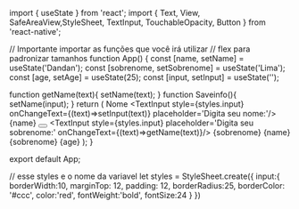 import { useState } from 'react';
import { Text, View, SafeAreaView,StyleSheet, TextInput, TouchableOpacity, Button } from 'react-native';


// Importante importar as funções que você irá utilizar
// flex para padronizar tamanhos
function App() {
  const [name, setName] = useState('Dandan');
  const [sobrenome, setSobrenome] = useState('Lima');
  const [age, setAge] = useState(25);
  const [input, setInput] = useState('');

  function getName(text){
    setName(text);
  }
  function Saveinfo(){
    setName(input);
  }
  return (
    <View>
      <Text style={{fontSize:40,marginTop:20}}>Nome</Text>
      <TextInput style={styles.input} onChangeText={(text)=>setInput(text)} placeholder='Digita seu nome:'/>
      <Text style={{fontSize:40}}>{name}</Text>
      <Button title='Salvar' onPress={setInput}></Button>
      <TextInput style={styles.input} placeholder='Digita seu sobrenome:' onChangeText={(text)=>getName(text)}/>
      <Text style={{fontSize:40}}>{sobrenome}</Text>
      <TextInput style={styles.input} onChangeText={setAge} placeholder='Digita sua idade:'/>
      <Text style={{fontSize:40}}>{name} {sobrenome} {age}</Text>
    </View>
  );
}

export default App;


// esse styles e o nome da variavel
let styles = StyleSheet.create({
  input:{
    borderWidth:10,
    marginTop: 12,
    padding: 12,
    borderRadius:25,
    borderColor: '#ccc',
    color:'red',
    fontWeight:'bold',
    fontSize:24
  }
})
